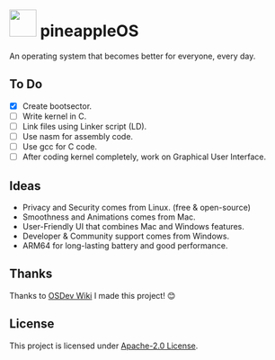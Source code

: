 <h1><img width="48" src="https://freesvg.org/img/Pineapple4.png"> pineappleOS</h1>  
An operating system that becomes better for everyone, every day.

## To Do
- [X] Create bootsector.
- [ ] Write kernel in C.
- [ ] Link files using Linker script (LD).
- [ ] Use nasm for assembly code.
- [ ] Use gcc for C code.
- [ ] After coding kernel completely, work on Graphical User Interface.

## Ideas
- Privacy and Security comes from Linux. (free & open-source)
- Smoothness and Animations comes from Mac.
- User-Friendly UI that combines Mac and Windows features.
- Developer & Community support comes from Windows.
- ARM64 for long-lasting battery and good performance.

## Thanks
Thanks to [OSDev Wiki](https://wiki.osdev.org) I made this project! 😊

## License
This project is licensed under [Apache-2.0 License](LICENSE).
